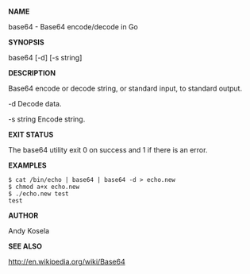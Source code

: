 **NAME**

base64 - Base64 encode/decode in Go

**SYNOPSIS**

base64 [-d] [-s string]

**DESCRIPTION**

Base64 encode or decode string, or standard input, to standard output.

-d      Decode data.
	
-s string
        Encode string.

**EXIT STATUS**

The base64 utility exit 0 on success and 1 if there is an error.

**EXAMPLES**

```
$ cat /bin/echo | base64 | base64 -d > echo.new
$ chmod a+x echo.new
$ ./echo.new test
test
```

**AUTHOR**

Andy Kosela

**SEE ALSO**

http://en.wikipedia.org/wiki/Base64
